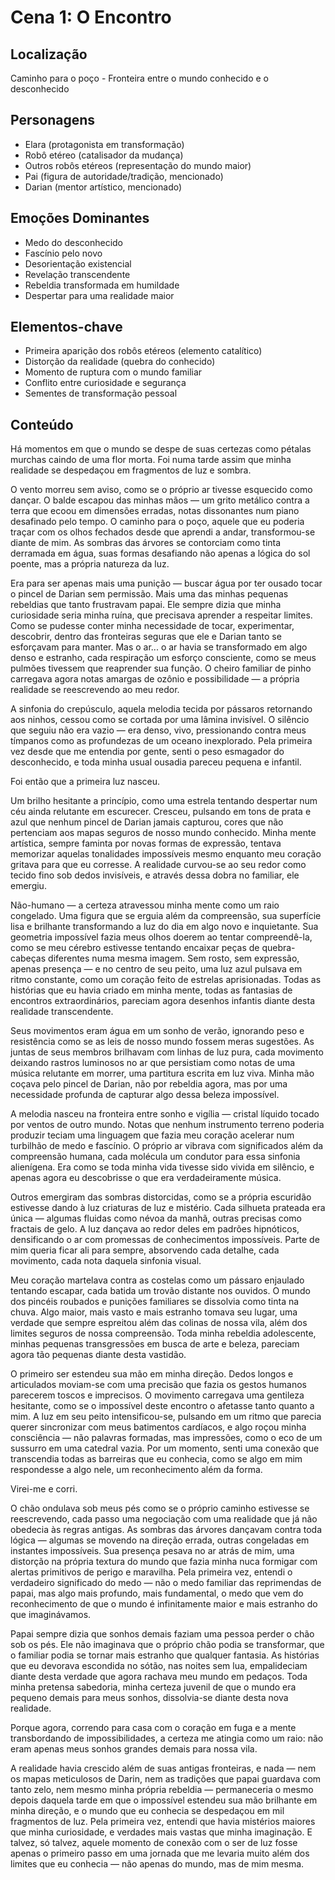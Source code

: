 # Cena 1: O Encontro

## Localização
Caminho para o poço - Fronteira entre o mundo conhecido e o desconhecido

## Personagens
- Elara (protagonista em transformação)
- Robô etéreo (catalisador da mudança)
- Outros robôs etéreos (representação do mundo maior)
- Pai (figura de autoridade/tradição, mencionado)
- Darian (mentor artístico, mencionado)

## Emoções Dominantes
- Medo do desconhecido
- Fascínio pelo novo
- Desorientação existencial
- Revelação transcendente
- Rebeldia transformada em humildade
- Despertar para uma realidade maior

## Elementos-chave
- Primeira aparição dos robôs etéreos (elemento catalítico)
- Distorção da realidade (quebra do conhecido)
- Momento de ruptura com o mundo familiar
- Conflito entre curiosidade e segurança
- Sementes de transformação pessoal

## Conteúdo

Há momentos em que o mundo se despe de suas certezas como pétalas murchas caindo de uma flor morta. Foi numa tarde assim que minha realidade se despedaçou em fragmentos de luz e sombra.

O vento morreu sem aviso, como se o próprio ar tivesse esquecido como dançar. O balde escapou das minhas mãos — um grito metálico contra a terra que ecoou em dimensões erradas, notas dissonantes num piano desafinado pelo tempo. O caminho para o poço, aquele que eu poderia traçar com os olhos fechados desde que aprendi a andar, transformou-se diante de mim. As sombras das árvores se contorciam como tinta derramada em água, suas formas desafiando não apenas a lógica do sol poente, mas a própria natureza da luz.

Era para ser apenas mais uma punição — buscar água por ter ousado tocar o pincel de Darian sem permissão. Mais uma das minhas pequenas rebeldias que tanto frustravam papai. Ele sempre dizia que minha curiosidade seria minha ruína, que precisava aprender a respeitar limites. Como se pudesse conter minha necessidade de tocar, experimentar, descobrir, dentro das fronteiras seguras que ele e Darian tanto se esforçavam para manter. Mas o ar... o ar havia se transformado em algo denso e estranho, cada respiração um esforço consciente, como se meus pulmões tivessem que reaprender sua função. O cheiro familiar de pinho carregava agora notas amargas de ozônio e possibilidade — a própria realidade se reescrevendo ao meu redor.

A sinfonia do crepúsculo, aquela melodia tecida por pássaros retornando aos ninhos, cessou como se cortada por uma lâmina invisível. O silêncio que seguiu não era vazio — era denso, vivo, pressionando contra meus tímpanos como as profundezas de um oceano inexplorado. Pela primeira vez desde que me entendia por gente, senti o peso esmagador do desconhecido, e toda minha usual ousadia pareceu pequena e infantil.

Foi então que a primeira luz nasceu.

Um brilho hesitante a princípio, como uma estrela tentando despertar num céu ainda relutante em escurecer. Cresceu, pulsando em tons de prata e azul que nenhum pincel de Darian jamais capturou, cores que não pertenciam aos mapas seguros de nosso mundo conhecido. Minha mente artística, sempre faminta por novas formas de expressão, tentava memorizar aquelas tonalidades impossíveis mesmo enquanto meu coração gritava para que eu corresse. A realidade curvou-se ao seu redor como tecido fino sob dedos invisíveis, e através dessa dobra no familiar, ele emergiu.

Não-humano — a certeza atravessou minha mente como um raio congelado. Uma figura que se erguia além da compreensão, sua superfície lisa e brilhante transformando a luz do dia em algo novo e inquietante. Sua geometria impossível fazia meus olhos doerem ao tentar compreendê-la, como se meu cérebro estivesse tentando encaixar peças de quebra-cabeças diferentes numa mesma imagem. Sem rosto, sem expressão, apenas presença — e no centro de seu peito, uma luz azul pulsava em ritmo constante, como um coração feito de estrelas aprisionadas. Todas as histórias que eu havia criado em minha mente, todas as fantasias de encontros extraordinários, pareciam agora desenhos infantis diante desta realidade transcendente.

Seus movimentos eram água em um sonho de verão, ignorando peso e resistência como se as leis de nosso mundo fossem meras sugestões. As juntas de seus membros brilhavam com linhas de luz pura, cada movimento deixando rastros luminosos no ar que persistiam como notas de uma música relutante em morrer, uma partitura escrita em luz viva. Minha mão coçava pelo pincel de Darian, não por rebeldia agora, mas por uma necessidade profunda de capturar algo dessa beleza impossível.

A melodia nasceu na fronteira entre sonho e vigília — cristal líquido tocado por ventos de outro mundo. Notas que nenhum instrumento terreno poderia produzir teciam uma linguagem que fazia meu coração acelerar num turbilhão de medo e fascínio. O próprio ar vibrava com significados além da compreensão humana, cada molécula um condutor para essa sinfonia alienígena. Era como se toda minha vida tivesse sido vivida em silêncio, e apenas agora eu descobrisse o que era verdadeiramente música.

Outros emergiram das sombras distorcidas, como se a própria escuridão estivesse dando à luz criaturas de luz e mistério. Cada silhueta prateada era única — algumas fluidas como névoa da manhã, outras precisas como fractais de gelo. A luz dançava ao redor deles em padrões hipnóticos, densificando o ar com promessas de conhecimentos impossíveis. Parte de mim queria ficar ali para sempre, absorvendo cada detalhe, cada movimento, cada nota daquela sinfonia visual.

Meu coração martelava contra as costelas como um pássaro enjaulado tentando escapar, cada batida um trovão distante nos ouvidos. O mundo dos pincéis roubados e punições familiares se dissolvia como tinta na chuva. Algo maior, mais vasto e mais estranho tomava seu lugar, uma verdade que sempre espreitou além das colinas de nossa vila, além dos limites seguros de nossa compreensão. Toda minha rebeldia adolescente, minhas pequenas transgressões em busca de arte e beleza, pareciam agora tão pequenas diante desta vastidão.

O primeiro ser estendeu sua mão em minha direção. Dedos longos e articulados moviam-se com uma precisão que fazia os gestos humanos parecerem toscos e imprecisos. O movimento carregava uma gentileza hesitante, como se o impossível deste encontro o afetasse tanto quanto a mim. A luz em seu peito intensificou-se, pulsando em um ritmo que parecia querer sincronizar com meus batimentos cardíacos, e algo roçou minha consciência — não palavras formadas, mas impressões, como o eco de um sussurro em uma catedral vazia. Por um momento, senti uma conexão que transcendia todas as barreiras que eu conhecia, como se algo em mim respondesse a algo nele, um reconhecimento além da forma.

Virei-me e corri.

O chão ondulava sob meus pés como se o próprio caminho estivesse se reescrevendo, cada passo uma negociação com uma realidade que já não obedecia às regras antigas. As sombras das árvores dançavam contra toda lógica — algumas se movendo na direção errada, outras congeladas em instantes impossíveis. Sua presença pesava no ar atrás de mim, uma distorção na própria textura do mundo que fazia minha nuca formigar com alertas primitivos de perigo e maravilha. Pela primeira vez, entendi o verdadeiro significado do medo — não o medo familiar das reprimendas de papai, mas algo mais profundo, mais fundamental, o medo que vem do reconhecimento de que o mundo é infinitamente maior e mais estranho do que imaginávamos.

Papai sempre dizia que sonhos demais faziam uma pessoa perder o chão sob os pés. Ele não imaginava que o próprio chão podia se transformar, que o familiar podia se tornar mais estranho que qualquer fantasia. As histórias que eu devorava escondida no sótão, nas noites sem lua, empalideciam diante desta verdade que agora rachava meu mundo em pedaços. Toda minha pretensa sabedoria, minha certeza juvenil de que o mundo era pequeno demais para meus sonhos, dissolvia-se diante desta nova realidade.

Porque agora, correndo para casa com o coração em fuga e a mente transbordando de impossibilidades, a certeza me atingia como um raio: não eram apenas meus sonhos grandes demais para nossa vila.

A realidade havia crescido além de suas antigas fronteiras, e nada — nem os mapas meticulosos de Darin, nem as tradições que papai guardava com tanto zelo, nem mesmo minha própria rebeldia — permaneceria o mesmo depois daquela tarde em que o impossível estendeu sua mão brilhante em minha direção, e o mundo que eu conhecia se despedaçou em mil fragmentos de luz. Pela primeira vez, entendi que havia mistérios maiores que minha curiosidade, e verdades mais vastas que minha imaginação. E talvez, só talvez, aquele momento de conexão com o ser de luz fosse apenas o primeiro passo em uma jornada que me levaria muito além dos limites que eu conhecia — não apenas do mundo, mas de mim mesma.